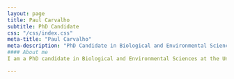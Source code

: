 ```yaml
---
layout: page
title: Paul Carvalho
subtitle: PhD Candidate
css: "/css/index.css"
meta-title: "Paul Carvalho"
meta-description: "PhD Candidate in Biological and Environmental Sciences at the University of Rhode Island"
#### About me
I am a PhD candidate in Biological and Environmental Sciences at the University of Rhode Island. 

---
```

